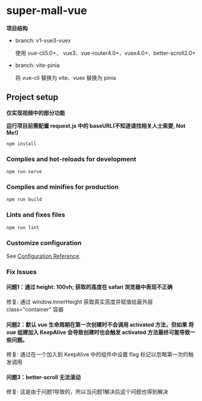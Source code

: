 # super-mall-vue 

**项目结构**

* branch: v1-vue3-vuex

  使用 vue-cli5.0+、 vue3、vue-router4.0+、vuex4.0+、better-scroll2.0+

* branch: vite-pinia

  将 vue-cli 替换为 vite、vuex 替换为 pinia

## Project setup

**仅实现视频中的部分功能**

**运行项目前需配置 request.js 中的 baseURL(不知道请找相关人士索要, Not Me!)**

```
npm install
```

### Compiles and hot-reloads for development
```
npm run serve
```

### Compiles and minifies for production
```
npm run build
```

### Lints and fixes files
```
npm run lint
```

### Customize configuration
See [Configuration Reference](https://cli.vuejs.org/config/).

### Fix Issues

#### 问题1：通过 height: 100vh; 获取的高度在 safari 浏览器中表现不正确

修复: 通过 window.innerHeight 获取真实高度并赋值给最外层 class="container" 容器

#### 问题2：默认 vue 生命周期在第一次创建时不会调用 activated 方法，但如果 将 vue 组建加入 KeepAlive 会导致创建时也会触发 activated 方法最终可能导致一些问题。

修复: 通过在一个加入到 KeepAlive 中的组件中设置 flag 标记以忽略第一次的触发调用

#### 问题3：better-scroll 无法滚动

修复: 这是由于问题1导致的，所以当问题1解决后这个问题也得到解决